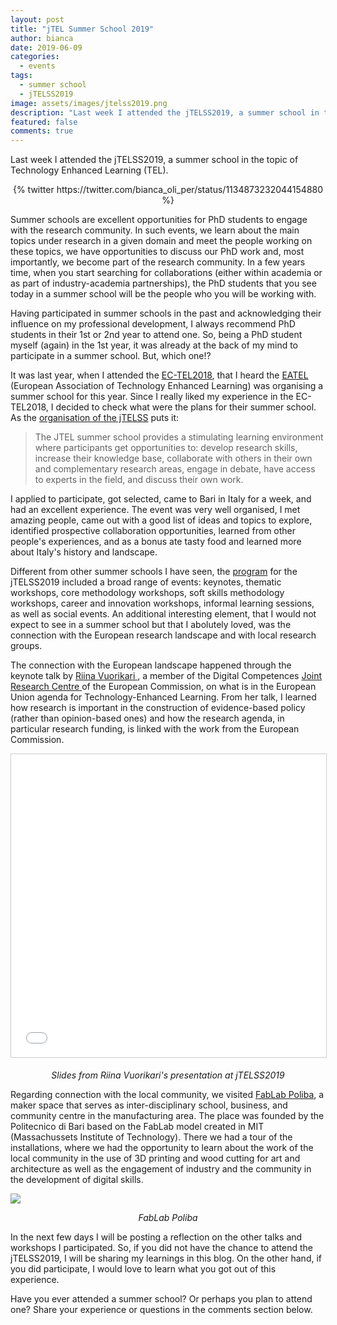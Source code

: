 ```yaml
---
layout: post
title: "jTEL Summer School 2019"
author: bianca
date: 2019-06-09
categories:
  - events
tags:
  - summer school
  - jTELSS2019
image: assets/images/jtelss2019.png
description: "Last week I attended the jTELSS2019, a summer school in the topic of Technology Enhanced Learning (TEL)."
featured: false
comments: true
---
```


Last week I attended the jTELSS2019, a summer school in the topic of Technology Enhanced Learning (TEL). 

<center>{% twitter https://twitter.com/bianca_oli_per/status/1134873232044154880 %}</center>

Summer schools are excellent opportunities for PhD students to engage with the research community. In such events, we learn about the main topics under research in a given domain and meet the people working on these topics, we have opportunities to discuss our PhD work and, most importantly, we become part of the research community. In a few years time, when you start searching for collaborations (either within academia or as part of industry-academia partnerships), the PhD students that you see today in a summer school will be the people who you will be working with.

Having participated in summer schools in the past and acknowledging their influence on my professional development, I always recommend PhD students in their 1st or 2nd year to attend one. So, being a PhD student myself (again) in the 1st year, it was already at the back of my mind to participate in a summer school. But, which one!? 

It was last year, when I attended the [EC-TEL2018](http://ectel2018.httc.de), that I heard the [EATEL](https://ea-tel.eu/) (European Association of Technology Enhanced Learning) was organising a summer school for this year. Since I really liked my experience in the EC-TEL2018, I decided to check what were the plans for their summer school. As the [organisation of the jTELSS](https://ea-tel.eu/jtelss/) puts it:

> The JTEL summer school provides a stimulating learning environment where participants get opportunities to: develop research skills, increase their knowledge base, collaborate with others in their own and complementary research areas, engage in debate, have access to experts in the field, and discuss their own work.

I applied to participate, got selected, came to Bari in Italy for a week, and had an excellent experience. The event was very well organised, I met amazing people, came out with a good list of ideas and topics to explore, identified prospective collaboration opportunities, learned from other people's experiences, and as a bonus ate tasty food and learned more about Italy's history and landscape. 

Different from other summer schools I have seen, the [program](https://ea-tel.eu/jtelss/jtelss2019/program-2019/) for the jTELSS2019 included a broad range of events: keynotes, thematic workshops, core methodology workshops, soft skills methodology workshops, career and innovation workshops, informal learning sessions, as well as social events. An additional interesting element, that I would not expect to see in a summer school but that I abolutely loved, was the connection with the European research landscape and with local research groups. 

The connection with the European landscape happened through the keynote talk by [Riina Vuorikari <i class="fab fa-twitter"></i>](https://twitter.com/vuorikari), a member of the Digital Competences [Joint Research Centre <i class="fab fa-twitter"></i>](https://twitter.com/EU_ScienceHub) of the European Commission, on what is in the European Union agenda for Technology-Enhanced Learning. From her talk, I learned how research is important in the construction of evidence-based policy (rather than opinion-based ones) and how the research agenda, in particular research funding, is linked with the work from the European Commission.

<center><iframe src="//www.slideshare.net/slideshow/embed_code/key/Aa0iSyhdHAxG0B" width="595" height="485" frameborder="0" marginwidth="0" marginheight="0" scrolling="no" style="border:1px solid #CCC; border-width:1px; margin-bottom:5px; max-width: 100%;" allowfullscreen> </iframe>
<p><em>Slides from Riina Vuorikari's presentation at jTELSS2019</em></p></center>

Regarding connection with the local community, we visited [FabLab Poliba](http://www.fablabpoliba.org/), a maker space that serves as inter-disciplinary school, business, and community centre in the manufacturing area. The place was founded by the Politecnico di Bari based on the FabLab model created in MIT (Massachussets Institute of Technology). There we had a tour of the installations, where we had the opportunity to learn about the work of the local community in the use of 3D printing and wood cutting for art and architecture as well as the engagement of industry and the community in the development of digital skills.

![](https://pbs.twimg.com/media/D8S-CrgXYAEqyGh?format=jpg&name=4096x4096)
<center><p><em>FabLab Poliba</em></p></center>

In the next few days I will be posting a reflection on the other talks and workshops I participated. So, if you did not have the chance to attend the jTELSS2019, I will be sharing my learnings in this blog. On the other hand, if you did participate, I would love to learn what you got out of this experience.

Have you ever attended a summer school? Or perhaps you plan to attend one? Share your experience or questions in the comments section below.

